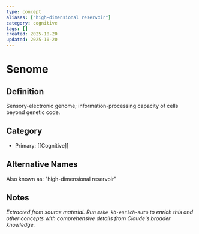 ```yaml
---
type: concept
aliases: ["high-dimensional reservoir"]
category: cognitive
tags: []
created: 2025-10-20
updated: 2025-10-20
---
```


# Senome

## Definition

Sensory-electronic genome; information-processing capacity of cells beyond genetic code.

## Category

- Primary: [[Cognitive]]

## Alternative Names

Also known as: "high-dimensional reservoir"

## Notes

*Extracted from source material. Run `make kb-enrich-auto` to enrich this and other concepts with comprehensive details from Claude's broader knowledge.*

